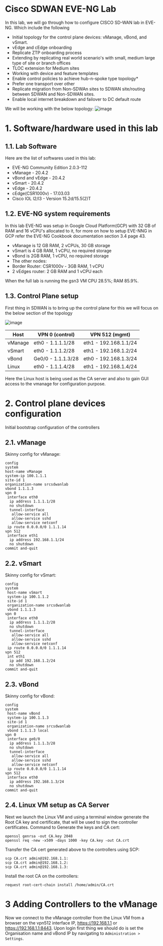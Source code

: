 # Cisco SDWAN EVE-NG Lab
In this lab, we will go through how to configure CISCO SD-WAN lab in EVE-NG. Which include the following

* Initial topology for the control plane devices: vManage, vBond, and vSmart.
* vEdge and cEdge onboarding
* Replicate ZTP onboarding process
* Extending by replicating real world scenario's with small, medium large type of site or branch offices
* TLOC extension for Medium sites
* Working with device and feature templates
* Enable control policies to achieve hub-n-spoke type topology*
* Prefer one transport over other
* Replicate migration from Non-SDWAn sites to SDWAN site/routing between SDWAN and Non-SDWAN sites.
* Enable local internet breakdown and failover to DC default route

We will be working with the below topology:
![image](https://user-images.githubusercontent.com/84218572/132181134-dfcaa57b-21ac-48dd-b837-c493e8f957ae.png)

# 1. Software/hardware used in this lab
## 1.1. Lab Software
Here are the list of softwares used in this lab:
* EVE-NG Community Edition 2.0.3-112
* vManage - 20.4.2
* vBond and vEdge - 20.4.2
* vSmart - 20.4.2
* vEdge - 20.4.2
* cEdge(CSR1000v) - 17.03.03
* Cisco IOL l2/l3 - Version 15.2d/15.5(2)T
## 1.2. EVE-NG system requirements
In this lab EVE-NG was setup in Google Cloud Platform(GCP) with 32 GB of RAM and 16 vCPU's allocated to it, for more on how to setup EVE-NNG in GCP refer the EVE-NG Cookbook documentation section 3.4 page 43. 

* vManage is 12 GB RAM, 2 vCPUs, 30 GB storage
* vSmart is 4 GB RAM, 1 vCPU, no required storage
* vBond is 2GB RAM, 1 vCPU, no required storage
* The other nodes:
* Border Router: CSR1000v - 3GB RAM, 1 vCPU
* 2 vEdges router: 2 GB RAM and 1 vCPU each

When the full lab is running the gsn3 VM CPU 28.5%; RAM 85.9%.
## 1.3. Control Plane setup
First thing in SDWAN is to bring up the control plane for this we will focus on the below section of the topology

![image](https://user-images.githubusercontent.com/84218572/132176819-1ec4b037-af62-4c05-8426-6744d17268ac.png)

Host | VPN 0 (control) | VPN 512 (mgmt)
---- | --------------- | --------------
vManage |	eth0 - 1.1.1.1/28	| eth1 - 192.168.1.1/24
vSmart | eth0 - 1.1.1.2/28	| eth1 - 192.168.1.2/24
vBond	| Ge0/0 - 1.1.1.3/28 |	eth0 - 192.168.1.3/24
Linux | eth0 - 1.1.1.4/28 |  eth1 - 192.168.1.4/24

Here the Linux host is being used as the CA server and also to gain GUI access to the vmanage for configuration purpose.

# 2. Control plane devices configuration
Initial bootstrap configuration of the controllers

## 2.1. vManage
Skinny config for vManage:

```
config
system 
host-name vManage
system-ip 100.1.1.1
site-id 1
organization-name srcsdwanlab
vbond 1.1.1.3
vpn 0
 interface eth0
  ip address 1.1.1.1/28
  no shutdown
  tunnel-interface
   allow-service all
   allow-service sshd
   allow-service netconf
 ip route 0.0.0.0/0 1.1.1.14
vpn 512 
 interface eth1
  ip address 192.168.1.1/24
  no shutdown
commit and-quit
```
## 2.2. vSmart
Skinny config for vSmart:

```
config
system
 host-name vSmart
 system-ip 100.1.1.2
 site-id 1
 organization-name srcsdwanlab
 vbond 1.1.1.3
vpn 0
 interface eth0
  ip address 1.1.1.2/28
  no shutdown
  tunnel-interface
   allow-service all
   allow-service sshd
   allow-service netconf
 ip route 0.0.0.0/0 1.1.1.14
vpn 512 
 int eth1
  ip add 192.168.1.2/24
  no shutdown
commit and-quit
```
## 2.3. vBond
Skinny config for vBond:

```
config
system
 host-name vBond
 system-ip 100.1.1.3
 site-id 1
 organization-name srcsdwanlab
 vbond 1.1.1.3 local
vpn 0
 interface ge0/0
  ip address 1.1.1.3/28
  no shutdown
  tunnel-interface
   allow-service all
   allow-service sshd
   allow-service netconf
 ip route 0.0.0.0/0 1.1.1.14
vpn 512
 interface eth0
  ip address 192.168.1.3/24
  no shutdown
commit and-quit
```
## 2.4. Linux VM setup as CA Server
Next we launch the Linux VM and using a terminal window generate the Root CA key and certificate, that will be used to sign the controller certificates.
Command to Generate the keys and CA cert:
```
openssl genrsa -out CA.key 2048
openssl req -new -x509 -days 1000 -key CA.key -out CA.crt
```
Transfer the CA cert generated above to the controllers using SCP:
```
scp CA.crt admin@192.168.1.1:
scp CA.crt admin@192.168.1.2:
scp CA.crt admin@192.168.1.3:
```
Install the root CA on the controllers:
```
request root-cert-chain install /home/admin/CA.crt 
```
# 3 Adding Controllers to the vManage
Now we connect to the vManage controller from the Linux VM from a browser on the vpn512 interface IP, https://192.168.1.1 or https://192.168.1.1:8443. Upon login first thing we should do is set the Organisation name and vBond IP by navigating to ```Administration > Settings```.
